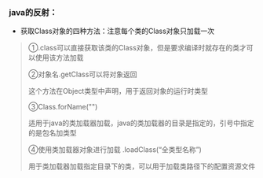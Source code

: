 ### java的反射：

- 获取Class对象的四种方法：注意每个类的Class对象只加载一次
> ①.class可以直接获取该类的Class对象，但是要求编译时就存在的类才可以使用该方法加载
>
> ②对象名.getClass可以将对象返回
>
> 这个方法在Object类型中声明，用于返回对象的运行时类型
>
> ③Class.forName("")
>
> 适用于java的类加载器加载，java的类加载器的目录是指定的，引号中指定的是包名加类型
>
> ④使用类加载器对象进行加载 .loadClass(“全类型名称”)
>
> 用于类加载器加载指定目录下的类，可以用于加载类路径下的配置资源文件
